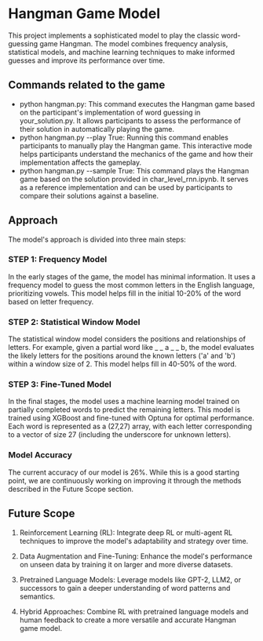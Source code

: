 # Hangman Game Model

This project implements a sophisticated model to play the classic word-guessing game Hangman. The model combines frequency analysis, statistical models, and machine learning techniques to make informed guesses and improve its performance over time.

## Commands related to the game

- python hangman.py: This command executes the Hangman game based on the participant's implementation of word guessing in your_solution.py. It allows participants to assess the performance of their solution in automatically playing the game.
- python hangman.py --play True: Running this command enables participants to manually play the Hangman game. This interactive mode helps participants understand the mechanics of the game and how their implementation affects the gameplay.
- python hangman.py --sample True: This command plays the Hangman game based on the solution provided in char_level_rnn.ipynb. It serves as a reference implementation and can be used by participants to compare their solutions against a baseline.

## Approach

The model's approach is divided into three main steps:

### STEP 1: Frequency Model
In the early stages of the game, the model has minimal information. It uses a frequency model to guess the most common letters in the English language, prioritizing vowels. This model helps fill in the initial 10-20% of the word based on letter frequency.

### STEP 2: Statistical Window Model
The statistical window model considers the positions and relationships of letters. For example, given a partial word like _ _ a _ _ b, the model evaluates the likely letters for the positions around the known letters ('a' and 'b') within a window size of 2. This model helps fill in 40-50% of the word.

### STEP 3: Fine-Tuned Model
In the final stages, the model uses a machine learning model trained on partially completed words to predict the remaining letters. This model is trained using XGBoost and fine-tuned with Optuna for optimal performance. Each word is represented as a (27,27) array, with each letter corresponding to a vector of size 27 (including the underscore for unknown letters).

### Model Accuracy
The current accuracy of our model is 26%. While this is a good starting point, we are continuously working on improving it through the methods described in the Future Scope section.

## Future Scope

1. Reinforcement Learning (RL): Integrate deep RL or multi-agent RL techniques to improve the model's adaptability and strategy over time.

2. Data Augmentation and Fine-Tuning: Enhance the model's performance on unseen data by training it on larger and more diverse datasets.

3. Pretrained Language Models: Leverage models like GPT-2, LLM2, or successors to gain a deeper understanding of word patterns and semantics.

4. Hybrid Approaches: Combine RL with pretrained language models and human feedback to create a more versatile and accurate Hangman game model.
